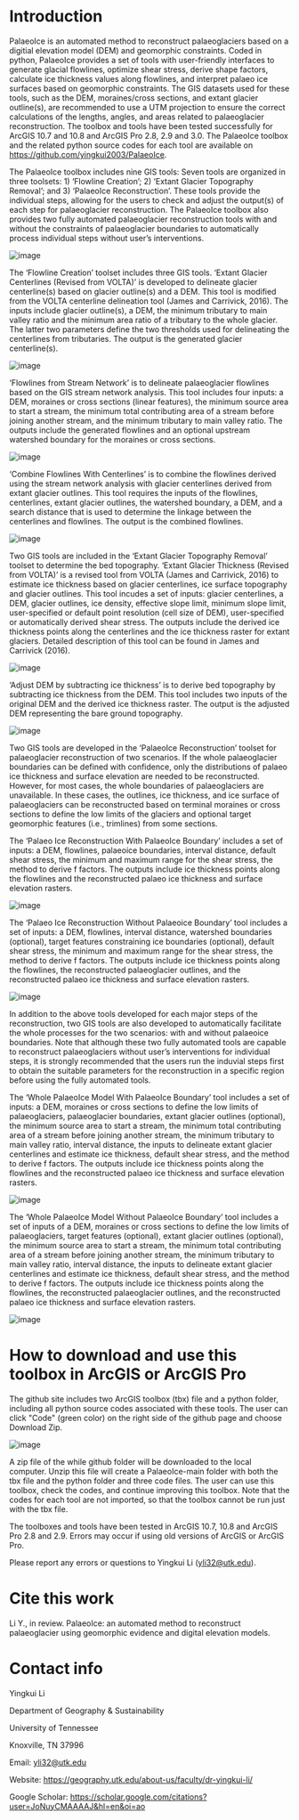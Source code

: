 # Introduction
PalaeoIce is an automated method to reconstruct palaeoglaciers based on a digitial elevation model (DEM) and geomorphic constraints. Coded in python, PalaeoIce provides a set of tools with user-friendly interfaces to generate glacial flowlines, optimize shear stress, derive shape factors, calculate ice thickness values along flowlines, and interpret palaeo ice surfaces based on geomorphic constraints. The GIS datasets used for these tools, such as the DEM, moraines/cross sections, and extant glacier outline(s), are recommended to use a UTM projection to ensure the correct calculations of the lengths, angles, and areas related to palaeoglacier reconstruction. The toolbox and tools have been tested successfully for ArcGIS 10.7 and 10.8 and ArcGIS Pro 2.8,  2.9 and 3.0. The PalaeoIce toolbox and the related python source codes for each tool are available on https://github.com/yingkui2003/PalaeoIce. 

The PalaeoIce toolbox includes nine GIS tools: Seven tools are organized in three toolsets: 1) ‘Flowline Creation’; 2) ‘Extant Glacier Topography Removal’; and 3) ‘PalaeoIce Reconstruction’. These tools provide the individual steps, allowing for the users to check and adjust the output(s) of each step for palaeoglacier reconstruction. The PalaeoIce toolbox also provides two fully automated palaeoglacier reconstruction tools with and without the constraints of palaeoglacier boundaries to automatically process individual steps without user’s interventions. 

![image](https://user-images.githubusercontent.com/24683137/175660173-3a09a7a6-6e08-4a24-986b-0632af2ce230.png)

The ‘Flowline Creation’ toolset includes three GIS tools. ‘Extant Glacier Centerlines (Revised from VOLTA)’ is developed to delineate glacier centerline(s) based on glacier outline(s) and a DEM. This tool is modified from the VOLTA centerline delineation tool (James and Carrivick, 2016). The inputs include glacier outline(s), a DEM, the minimum tributary to main valley ratio and the minimum area ratio of a tributary to the whole glacier. The latter two parameters define the two thresholds used for delineating the centerlines from tributaries. The output is the generated glacier centerline(s).

![image](https://user-images.githubusercontent.com/24683137/175660330-ed16dd6b-da48-47c9-b681-6fe0274add8c.png)

‘Flowlines from Stream Network’ is to delineate palaeoglacier flowlines based on the GIS stream network analysis. This tool includes four inputs: a DEM, moraines or cross sections (linear features), the minimum source area to start a stream, the minimum total contributing area of a stream before joining another stream, and the minimum tributary to main valley ratio. The outputs include the generated flowlines and an optional upstream watershed boundary for the moraines or cross sections.

![image](https://user-images.githubusercontent.com/24683137/175660463-a99c883b-fec7-40b8-b1e4-745bc141a5f0.png)

‘Combine Flowlines With Centerlines’ is to combine the flowlines derived using the stream network analysis with glacier centerlines derived from extant glacier outlines. This tool requires the inputs of the flowlines, centerlines, extant glacier outlines, the watershed boundary, a DEM, and a search distance that is used to determine the linkage between the centerlines and flowlines. The output is the combined flowlines.

![image](https://user-images.githubusercontent.com/24683137/175660590-5934ee1f-69ba-484c-81a6-c336ae1dc45f.png)

Two GIS tools are included in the ‘Extant Glacier Topography Removal’ toolset to determine the bed topography. ‘Extant Glacier Thickness (Revised from VOLTA)’ is a revised tool from VOLTA (James and Carrivick, 2016) to estimate ice thickness based on glacier centerlines, ice surface topography and glacier outlines. This tool incudes a set of inputs: glacier centerlines, a DEM, glacier outlines, ice density, effective slope limit, minimum slope limit, user-specified or default point resolution (cell size of DEM), user-specified or automatically derived shear stress. The outputs include the derived ice thickness points along the centerlines and the ice thickness raster for extant glaciers. Detailed description of this tool can be found in James and Carrivick (2016).

![image](https://user-images.githubusercontent.com/24683137/175660729-02d2a0de-0abc-46c4-8e81-cfb6dfda1059.png)

‘Adjust DEM by subtracting ice thickness’ is to derive bed topography by subtracting ice thickness from the DEM. This tool includes two inputs of the original DEM and the derived ice thickness raster. The output is the adjusted DEM representing the bare ground topography.

![image](https://user-images.githubusercontent.com/24683137/175660815-70aeec3f-7c28-4236-8dc6-4bb3ae4665a7.png)
 
Two GIS tools are developed in the ‘PalaeoIce Reconstruction’ toolset for palaeoglacier reconstruction of two scenarios. If the whole palaeoglacier boundaries can be defined with confidence, only the distributions of palaeo ice thickness and surface elevation are needed to be reconstructed. However, for most cases, the whole boundaries of palaeoglaciers are unavailable. In these cases, the outlines, ice thickness, and ice surface of palaeoglaciers can be reconstructed based on terminal moraines or cross sections to define the low limits of the glaciers and optional target geomorphic features (i.e., trimlines) from some sections. 

The ‘Palaeo Ice Reconstruction With PalaeoIce Boundary’ includes a set of inputs: a DEM, flowlines, palaeoice boundaries, interval distance, default shear stress, the minimum and maximum range for the shear stress, the method to derive f factors. The outputs include ice thickness points along the flowlines and the reconstructed palaeo ice thickness and surface elevation rasters.

![image](https://user-images.githubusercontent.com/24683137/175660988-db73a388-b03f-481c-8052-7bca27dd9881.png)

The ‘Palaeo Ice Reconstruction Without Palaeoice Boundary’ tool includes a set of inputs: a DEM, flowlines, interval distance, watershed boundaries (optional), target features constraining ice boundaries (optional), default shear stress, the minimum and maximum range for the shear stress, the method to derive f factors. The outputs include ice thickness points along the flowlines, the reconstructed palaeoglacier outlines, and the reconstructed palaeo ice thickness and surface elevation rasters. 

![image](https://user-images.githubusercontent.com/24683137/175661073-e69fc83a-6475-48d3-a0f9-804194bffbfc.png)

In addition to the above tools developed for each major steps of the reconstruction, two GIS tools are also developed to automatically facilitate the whole processes for the two scenarios: with and without palaeoice boundaries. Note that although these two fully automated tools are capable to reconstruct palaeoglaciers without user’s interventions for individual steps, it is strongly recommended that the users run the induvial steps first to obtain the suitable parameters for the reconstruction in a specific region before using the fully automated tools.

The ‘Whole PalaeoIce Model With PalaeoIce Boundary’ tool includes a set of inputs: a DEM, moraines or cross sections to define the low limits of palaeoglaciers, palaeoglacier boundaries, extant glacier outlines (optional), the minimum source area to start a stream, the minimum total contributing area of a stream before joining another stream, the minimum tributary to main valley ratio, interval distance, the inputs to delineate extant glacier centerlines and estimate ice thickness, default shear stress, and the method to derive f factors. The outputs include ice thickness points along the flowlines and the reconstructed palaeo ice thickness and surface elevation rasters.

![image](https://user-images.githubusercontent.com/24683137/175661206-7168114c-4e00-49aa-a8e1-6c7666e213ad.png)
 
The ‘Whole PalaeoIce Model Without PalaeoIce Boundary’ tool includes a set of inputs of a DEM, moraines or cross sections to define the low limits of palaeoglaciers, target features (optional), extant glacier outlines (optional), the minimum source area to start a stream, the minimum total contributing area of a stream before joining another stream, the minimum tributary to main valley ratio, interval distance, the inputs to delineate extant glacier centerlines and estimate ice thickness, default shear stress, and the method to derive f factors. The outputs include ice thickness points along the flowlines, the reconstructed palaeoglacier outlines, and the reconstructed palaeo ice thickness and surface elevation rasters. 

![image](https://user-images.githubusercontent.com/24683137/175661270-9b1f1c6b-67a0-4236-9a4c-395a620fe86b.png)

# How to download and use this toolbox in ArcGIS or ArcGIS Pro
The github site includes two ArcGIS toolbox (tbx) file and a python folder, including all python source codes associated with these tools. The user can click "Code" (green color) on the right side of the github page and choose Download Zip.

![image](https://user-images.githubusercontent.com/24683137/175660065-06f763f9-580d-4f6a-8020-d19fd7620ac2.png)

A zip file of the while github folder will be downloaded to the local computer. Unzip this file will create a PalaeoIce-main folder with both the tbx file and the python folder and three code files. The user can use this toolbox, check the codes, and continue improving this toolbox. Note that the codes for each tool are not imported, so that the toolbox cannot be run just with the tbx file.

The toolboxes and tools have been tested in ArcGIS 10.7, 10.8 and ArcGIS Pro 2.8 and 2.9. Errors may occur if using old versions of ArcGIS or ArcGIS Pro. 

Please report any errors or questions to Yingkui Li (yli32@utk.edu).

# Cite this work
Li Y., in review. PalaeoIce: an automated method to reconstruct palaeoglacier using geomorphic evidence and digital elevation models.

# Contact info
Yingkui Li

Department of Geography & Sustainability

University of Tennessee

Knoxville, TN 37996

Email: yli32@utk.edu

Website: https://geography.utk.edu/about-us/faculty/dr-yingkui-li/

Google Scholar: https://scholar.google.com/citations?user=JoNuyCMAAAAJ&hl=en&oi=ao
